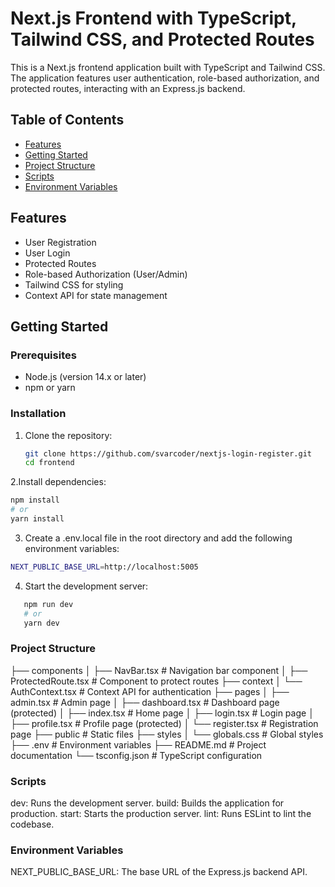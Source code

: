 # Next.js Frontend with TypeScript, Tailwind CSS, and Protected Routes

This is a Next.js frontend application built with TypeScript and Tailwind CSS. The application features user authentication, role-based authorization, and protected routes, interacting with an Express.js backend.

## Table of Contents

- [Features](#features)
- [Getting Started](#getting-started)
- [Project Structure](#project-structure)
- [Scripts](#scripts)
- [Environment Variables](#environment-variables)

## Features

- User Registration
- User Login
- Protected Routes
- Role-based Authorization (User/Admin)
- Tailwind CSS for styling
- Context API for state management

## Getting Started

### Prerequisites

- Node.js (version 14.x or later)
- npm or yarn

### Installation

1. Clone the repository:

   ```sh
   git clone https://github.com/svarcoder/nextjs-login-register.git
   cd frontend
   ```

2.Install dependencies:

```sh
npm install
# or
yarn install
```

3. Create a .env.local file in the root directory and add the following environment variables:

```sh
NEXT_PUBLIC_BASE_URL=http://localhost:5005
```

4. Start the development server:

```sh
   npm run dev
   # or
   yarn dev
```

### Project Structure

├── components
│ ├── NavBar.tsx # Navigation bar component
│ ├── ProtectedRoute.tsx # Component to protect routes
├── context
│ └── AuthContext.tsx # Context API for authentication
├── pages
│ ├── admin.tsx # Admin page
│ ├── dashboard.tsx # Dashboard page (protected)
│ ├── index.tsx # Home page
│ ├── login.tsx # Login page
│ ├── profile.tsx # Profile page (protected)
│ └── register.tsx # Registration page
├── public # Static files
├── styles
│ └── globals.css # Global styles
├── .env # Environment variables
├── README.md # Project documentation
└── tsconfig.json # TypeScript configuration

### Scripts

dev: Runs the development server.
build: Builds the application for production.
start: Starts the production server.
lint: Runs ESLint to lint the codebase.

### Environment Variables

NEXT_PUBLIC_BASE_URL: The base URL of the Express.js backend API.
